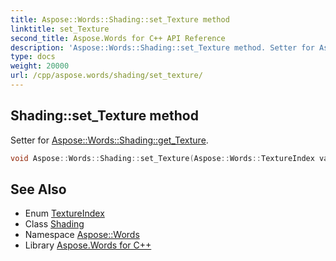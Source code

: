 ```yaml
---
title: Aspose::Words::Shading::set_Texture method
linktitle: set_Texture
second_title: Aspose.Words for C++ API Reference
description: 'Aspose::Words::Shading::set_Texture method. Setter for Aspose::Words::Shading::get_Texture in C++.'
type: docs
weight: 20000
url: /cpp/aspose.words/shading/set_texture/
---
```

## Shading::set_Texture method


Setter for [Aspose::Words::Shading::get_Texture](../get_texture/).

```cpp
void Aspose::Words::Shading::set_Texture(Aspose::Words::TextureIndex value)
```

## See Also

* Enum [TextureIndex](../../textureindex/)
* Class [Shading](../)
* Namespace [Aspose::Words](../../)
* Library [Aspose.Words for C++](../../../)
